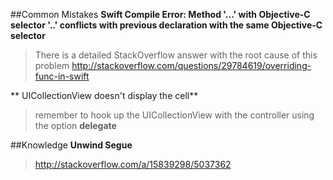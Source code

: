 ##Common Mistakes
**Swift Compile Error: Method '...' with Objective-C selector '..' conflicts with previous declaration with the same Objective-C selector**
> There is a detailed StackOverflow answer with the root cause of this problem http://stackoverflow.com/questions/29784619/overriding-func-in-swift

** UICollectionView doesn't display the cell**
> remember to hook up the UICollectionView with the controller using the option **delegate**

##Knowledge
**Unwind Segue**
>http://stackoverflow.com/a/15839298/5037362
